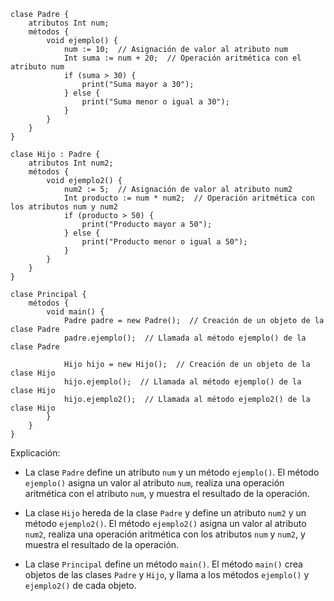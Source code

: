 ```cool
clase Padre {
    atributos Int num;
    métodos {
        void ejemplo() {
            num := 10;  // Asignación de valor al atributo num
            Int suma := num + 20;  // Operación aritmética con el atributo num
            if (suma > 30) {
                print("Suma mayor a 30");
            } else {
                print("Suma menor o igual a 30");
            }
        }
    }
}

clase Hijo : Padre {
    atributos Int num2;
    métodos {
        void ejemplo2() {
            num2 := 5;  // Asignación de valor al atributo num2
            Int producto := num * num2;  // Operación aritmética con los atributos num y num2
            if (producto > 50) {
                print("Producto mayor a 50");
            } else {
                print("Producto menor o igual a 50");
            }
        }
    }
}

clase Principal {
    métodos {
        void main() {
            Padre padre = new Padre();  // Creación de un objeto de la clase Padre
            padre.ejemplo();  // Llamada al método ejemplo() de la clase Padre

            Hijo hijo = new Hijo();  // Creación de un objeto de la clase Hijo
            hijo.ejemplo();  // Llamada al método ejemplo() de la clase Hijo
            hijo.ejemplo2();  // Llamada al método ejemplo2() de la clase Hijo
        }
    }
}
```

Explicación:

- La clase `Padre` define un atributo `num` y un método `ejemplo()`. El método `ejemplo()` asigna un valor al atributo `num`, realiza una operación aritmética con el atributo `num`, y muestra el resultado de la operación.


- La clase `Hijo` hereda de la clase `Padre` y define un atributo `num2` y un método `ejemplo2()`. El método `ejemplo2()` asigna un valor al atributo `num2`, realiza una operación aritmética con los atributos `num` y `num2`, y muestra el resultado de la operación.


- La clase `Principal` define un método `main()`. El método `main()` crea objetos de las clases `Padre` y `Hijo`, y llama a los métodos `ejemplo()` y `ejemplo2()` de cada objeto.